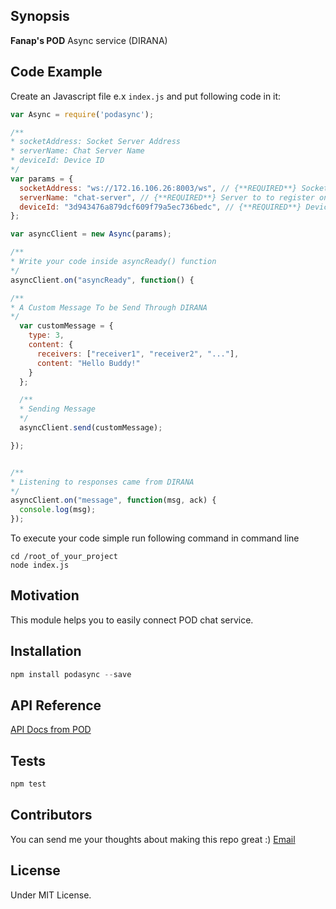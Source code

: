 ## Synopsis

**Fanap's POD** Async service (DIRANA)

## Code Example

Create an Javascript file e.x `index.js` and put following code in it:

```javascript
var Async = require('podasync');

/**
* socketAddress: Socket Server Address
* serverName: Chat Server Name
* deviceId: Device ID
*/
var params = {
  socketAddress: "ws://172.16.106.26:8003/ws", // {**REQUIRED**} Socket Address
  serverName: "chat-server", // {**REQUIRED**} Server to to register on
  deviceId: "3d943476a879dcf609f79a5ec736bedc", // {**REQUIRED**} Device ID Barzegar
};

var asyncClient = new Async(params);

/**
* Write your code inside asyncReady() function
*/
asyncClient.on("asyncReady", function() {

/**
* A Custom Message To be Send Through DIRANA
*/
  var customMessage = {
    type: 3,
    content: {
      receivers: ["receiver1", "receiver2", "..."],
      content: "Hello Buddy!"
    }
  };

  /**
  * Sending Message
  */
  asyncClient.send(customMessage);

});


/**
* Listening to responses came from DIRANA
*/
asyncClient.on("message", function(msg, ack) {
  console.log(msg);
});
```

To execute your code simple run following command in command line

    cd /root_of_your_project
    node index.js

## Motivation

This module helps you to easily connect POD chat service.

## Installation

```javascript
npm install podasync --save
```

## API Reference

[API Docs from POD](http://www.fanapium.com)

## Tests

```javascript
npm test
```

## Contributors

You can send me your thoughts about making this repo great :)
[Email](masoudmanson@gmail.com)

## License

Under MIT License.
